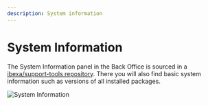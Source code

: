 ```yaml
---
description: System information
---
```


# System Information

The System Information panel in the Back Office is sourced in a [ibexa/support-tools repository](https://github.com/ibexa/support-tools).
There you will also find basic system information such as versions of all installed packages.

![System Information](admin_panel_system_info.png "System Information")
